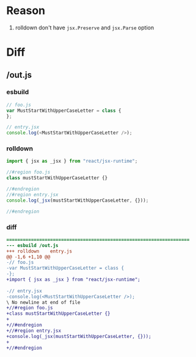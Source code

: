 # Reason
1. rolldown don't have `jsx.Preserve` and `jsx.Parse` option
# Diff
## /out.js
### esbuild
```js
// foo.js
var MustStartWithUpperCaseLetter = class {
};

// entry.jsx
console.log(<MustStartWithUpperCaseLetter />);
```
### rolldown
```js
import { jsx as _jsx } from "react/jsx-runtime";

//#region foo.js
class mustStartWithUpperCaseLetter {}

//#endregion
//#region entry.jsx
console.log(_jsx(mustStartWithUpperCaseLetter, {}));

//#endregion

```
### diff
```diff
===================================================================
--- esbuild	/out.js
+++ rolldown	entry.js
@@ -1,6 +1,10 @@
-// foo.js
-var MustStartWithUpperCaseLetter = class {
-};
+import { jsx as _jsx } from "react/jsx-runtime";
 
-// entry.jsx
-console.log(<MustStartWithUpperCaseLetter />);
\ No newline at end of file
+//#region foo.js
+class mustStartWithUpperCaseLetter {}
+
+//#endregion
+//#region entry.jsx
+console.log(_jsx(mustStartWithUpperCaseLetter, {}));
+
+//#endregion

```